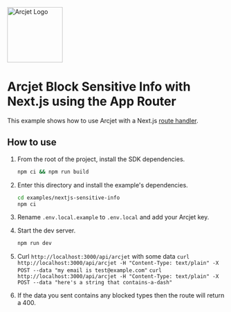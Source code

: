 <a href="https://arcjet.com" target="_arcjet-home">
  <picture>
    <source media="(prefers-color-scheme: dark)" srcset="https://arcjet.com/logo/arcjet-dark-lockup-voyage-horizontal.svg">
    <img src="https://arcjet.com/logo/arcjet-light-lockup-voyage-horizontal.svg" alt="Arcjet Logo" height="128" width="auto">
  </picture>
</a>

# Arcjet Block Sensitive Info with Next.js using the App Router

This example shows how to use Arcjet with a Next.js [route
handler](https://nextjs.org/docs/app/building-your-application/routing/route-handlers).

## How to use

1. From the root of the project, install the SDK dependencies.

   ```bash
   npm ci && npm run build
   ```

2. Enter this directory and install the example's dependencies.

   ```bash
   cd examples/nextjs-sensitive-info
   npm ci
   ```

3. Rename `.env.local.example` to `.env.local` and add your Arcjet key.

4. Start the dev server.

   ```bash
   npm run dev
   ```

5. Curl `http://localhost:3000/api/arcjet` with some data
   `curl http://localhost:3000/api/arcjet -H "Content-Type: text/plain" -X POST --data "my email is test@example.com"`
   `curl http://localhost:3000/api/arcjet -H "Content-Type: text/plain" -X POST --data "here's a string that contains-a-dash"`
6. If the data you sent contains any blocked types then the route will return a 400.
